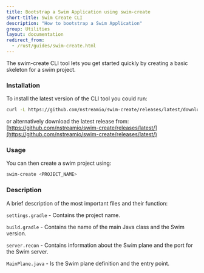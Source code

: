```yaml
---
title: Bootstrap a Swim Application using swim-create
short-title: Swim Create CLI
description: "How to bootstrap a Swim Application"
group: Utilities
layout: documentation
redirect_from:
  - /rust/guides/swim-create.html
---
```


The swim-create CLI tool lets you get started quickly by creating a basic skeleton for a swim project.

### Installation

To install the latest version of the CLI tool you could run:

```bash
curl -L https://github.com/nstreamio/swim-create/releases/latest/download/swim-create-x86_64-unknown-linux-gnu.tar.gz | sudo tar -xz -C /usr/local/bin
```

or alternatively download the latest release from: [https://github.com/nstreamio/swim-create/releases/latest/](https://github.com/nstreamio/swim-create/releases/latest/)

### Usage

You can then create a swim project using:

```bash
swim-create <PROJECT_NAME>
```

### Description

A brief description of the most important files and their function:

`settings.gradle` - Contains the project name.

`build.gradle` - Contains the name of the main Java class and the Swim version.

`server.recon` - Contains information about the Swim plane and the port for the Swim server.

`MainPlane.java` - Is the Swim plane definition and the entry point.
